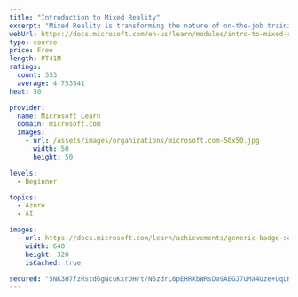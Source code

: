 ```yaml
---
title: "Introduction to Mixed Reality"
excerpt: "Mixed Reality is transforming the nature of on-the-job training, game development, and consumer application development. Build a foundation in the core concepts, terminology, and design processes unique to the augmented reality, virtual reality, and Mixed Reality development space. Get familiar with HoloLens, Windows Mixed Reality immersive headsets, bodystorming prototypes, and the most common use-cases for Mixed Reality content."
webUrl: https://docs.microsoft.com/en-us/learn/modules/intro-to-mixed-reality/
type: course
price: Free
length: PT41M
ratings:
  count: 353
  average: 4.753541
heat: 50

provider:
  name: Microsoft Learn
  domain: microsoft.com
  images:
    - url: /assets/images/organizations/microsoft.com-50x50.jpg
      width: 50
      height: 50

levels:
  - Beginner

topics:
  - Azure
  - AI

images:
  - url: https://docs.microsoft.com/learn/achievements/generic-badge-social.png
    width: 640
    height: 320
    isCached: true

secured: "5NK3H7fzRstd6gNcuKxrDH/t/N6zdrL6pEHRXbWRsDa9AEGJ7UMa4Uze+UqLKuB3+bLhQncoE3C2jl+WqEgZHaeRCeo0jW4wpSjFtzdgSIbl7ZXshvwtm3lz+wRchMGcFAM13IO5drxBHmqYEdUNVRd+6ZFIN1fUfXeWg6IgNud20xRVGvIxuXk9eltG34pNlaskzSa6TP4RRsRBUs01xwR4j0Tvs6YAgNQFnSyPfexn3fyiCSFp16pxh4Z9xlDJL4gzBYmKWdR/DE/PC1YaXzOihajrvfC511b4uRGltuKkQrBmoA9vTkLQle9030Xt70hw0LVggWAz0Kq/8/IqeZo8PltgrV7v+PxZi46SM74XOxMQJIjpKvrFV4F1d8FKX9sE+mempoTk9hSvnn4XD6OgsmY4WS06wyr+p4UNZ6A=;g0hgcBxUACoC6Pr39H0rog=="
---
```


